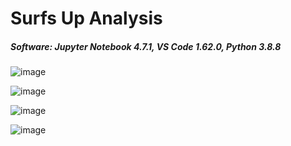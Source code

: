 # Surfs Up Analysis
##### Software: Jupyter Notebook 4.7.1, VS Code 1.62.0, Python 3.8.8

![image](https://user-images.githubusercontent.com/67409852/142792851-cee54f4a-3b4f-4c4d-bd66-f5e908f4fbc3.png)

![image](https://user-images.githubusercontent.com/67409852/142792765-3685e93a-7da2-4b4b-95c1-dd26c8876556.png)

![image](https://user-images.githubusercontent.com/67409852/142792668-ecc2e99e-aab4-4494-9a81-af63b6752281.png)

![image](https://user-images.githubusercontent.com/67409852/142792536-cff5f727-8a7b-41d9-a5c7-9ac31322ab1c.png)
